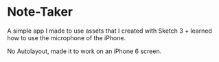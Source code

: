 # Note-Taker

A simple app I made to use assets that I created with Sketch 3 + learned how to use the microphone of the iPhone.

No Autolayout, made it to work on an iPhone 6 screen. 

